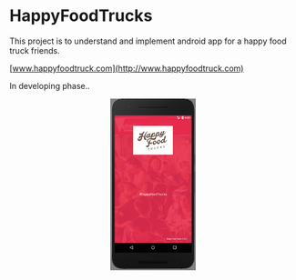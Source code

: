 # HappyFoodTrucks

This project is to understand and implement android app for a happy food truck friends.

[www.happyfoodtruck.com](http://www.happyfoodtruck.com)

<p> In developing phase.. </p>

<p align="center">
  <img src="https://github.com/sergisantana/HappyFoodTrucks/blob/master/images/home.png" width="150"/>
</p>

